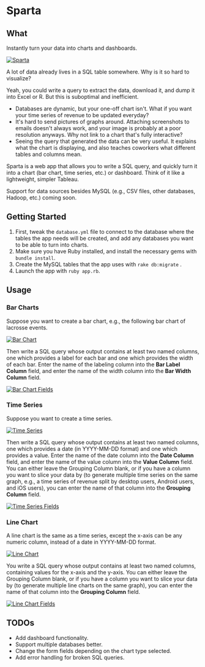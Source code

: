 # Sparta

## What

Instantly turn your data into charts and dashboards.

[![Sparta](https://dl.dropboxusercontent.com/u/10506/blog/sparta/sparta.png)](https://dl.dropboxusercontent.com/u/10506/blog/sparta/sparta.png)

A lot of data already lives in a SQL table somewhere. Why is it so hard to visualize?

Yeah, you could write a query to extract the data, download it, and dump it into Excel or R. But this is suboptimal and inefficient.

- Databases are dynamic, but your one-off chart isn't. What if you want your time series of revenue to be updated everyday?
- It's hard to send pictures of graphs around. Attaching screenshots to emails doesn't always work, and your image is probably at a poor resolution anyways. Why not link to a chart that's fully interactive?
- Seeing the query that generated the data can be very useful. It explains what the chart is displaying, and also teaches coworkers what different tables and columns mean.

Sparta is a web app that allows you to write a SQL query, and quickly turn it into a chart (bar chart, time series, etc.) or dashboard. Think of it like a lightweight, simpler Tableau.  

Support for data sources besides MySQL (e.g., CSV files, other databases, Hadoop, etc.) coming soon.

## Getting Started

1. First, tweak the `database.yml` file to connect to the database where the tables the app needs will be created, and add any databases you want to be able to turn into charts.
2. Make sure you have Ruby installed, and install the necessary gems with `bundle install`.
3. Create the MySQL tables that the app uses with `rake db:migrate` .
4. Launch the app with `ruby app.rb`.

## Usage

### Bar Charts

Suppose you want to create a bar chart, e.g., the following bar chart of lacrosse events.

[![Bar Chart](https://dl.dropboxusercontent.com/u/10506/sparta/bar-chart.png)](https://dl.dropboxusercontent.com/u/10506/sparta/bar-chart.png)

Then write a SQL query whose output contains at least two named columns, one which provides a label for each bar and one which provides the width of each bar. Enter the name of the labeling column into the **Bar Label Column** field, and enter the name of the width column into the **Bar Width Column** field.

[![Bar Chart Fields](https://dl.dropboxusercontent.com/u/10506/sparta/bar-chart-fields.png)](https://dl.dropboxusercontent.com/u/10506/sparta/bar-chart-fields.png)

### Time Series

Suppose you want to create a time series.

[![Time Series](https://dl.dropboxusercontent.com/u/10506/sparta/time-series.png)](https://dl.dropboxusercontent.com/u/10506/sparta/time-series.png)

Then write a SQL query whose output contains at least two named columns, one which provides a date (in YYYY-MM-DD format) and one which provides a value. Enter the name of the date column into the **Date Column** field, and enter the name of the value column into the **Value Column** field. You can either leave the Grouping Column blank, or if you have a column you want to slice your data by (to generate multiple time series on the same graph, e.g., a time series of revenue split by desktop users, Android users, and iOS users), you can enter the name of that column into the **Grouping Column** field.

[![Time Series Fields](https://dl.dropboxusercontent.com/u/10506/sparta/time-series-fields.png)](https://dl.dropboxusercontent.com/u/10506/sparta/time-series-fields.png)

### Line Chart

A line chart is the same as a time series, except the x-axis can be any numeric column, instead of a date in YYYY-MM-DD format.

[![Line Chart](https://dl.dropboxusercontent.com/u/10506/sparta/line-chart.png)](https://dl.dropboxusercontent.com/u/10506/sparta/line-chart.png)

You write a SQL query whose output contains at least two named columns, containing values for the x-axis and the y-axis. You can either leave the Grouping Column blank, or if you have a column you want to slice your data by (to generate multiple line charts on the same graph), you can enter the name of that column into the **Grouping Column** field.

[![Line Chart Fields](https://dl.dropboxusercontent.com/u/10506/sparta/line-chart-fields.png)](https://dl.dropboxusercontent.com/u/10506/sparta/line-chart-fields.png)

## TODOs

* Add dashboard functionality.
* Support multiple databases better.
* Change the form fields depending on the chart type selected.
* Add error handling for broken SQL queries.